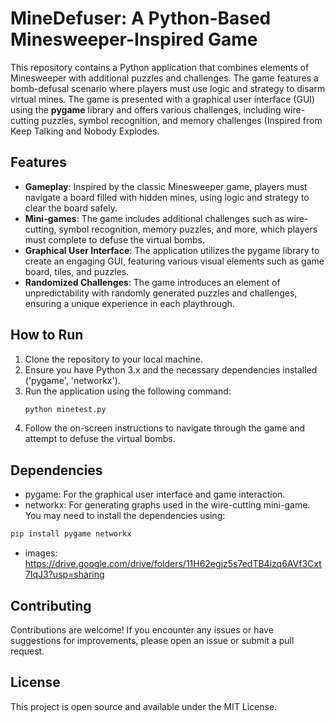 # MineDefuser: A Python-Based Minesweeper-Inspired Game
This repository contains a Python application that combines elements of Minesweeper with additional puzzles and challenges. The game features a bomb-defusal scenario where players must use logic and strategy to disarm virtual mines. The game is presented with a graphical user interface (GUI) using the **pygame** library and offers various challenges, including wire-cutting puzzles, symbol recognition, and memory challenges (Inspired from Keep Talking and Nobody Explodes.
## Features
- **Gameplay**: Inspired by the classic Minesweeper game, players must navigate a board filled with hidden mines, using logic and strategy to clear the board safely.
- **Mini-games**: The game includes additional challenges such as wire-cutting, symbol recognition, memory puzzles, and more, which players must complete to defuse the virtual bombs.
- **Graphical User Interface**: The application utilizes the pygame library to create an engaging GUI, featuring various visual elements such as game board, tiles, and puzzles.
- **Randomized Challenges**: The game introduces an element of unpredictability with randomly generated puzzles and challenges, ensuring a unique experience in each playthrough.
## How to Run
1. Clone the repository to your local machine.
2. Ensure you have Python 3.x and the necessary dependencies installed ('pygame', 'networkx').
3. Run the application using the following command:
   ```bash
   python minetest.py
   ```
4. Follow the on-screen instructions to navigate through the game and attempt to defuse the virtual bombs.
## Dependencies
- pygame: For the graphical user interface and game interaction.
- networkx: For generating graphs used in the wire-cutting mini-game.
You may need to install the dependencies using:
```bash
pip install pygame networkx
```
- images: https://drive.google.com/drive/folders/11H62egjz5s7edTB4izq6AVf3Cxt7IqJ3?usp=sharing
## Contributing
Contributions are welcome! If you encounter any issues or have suggestions for improvements, please open an issue or submit a pull request.
## License
This project is open source and available under the MIT License.



